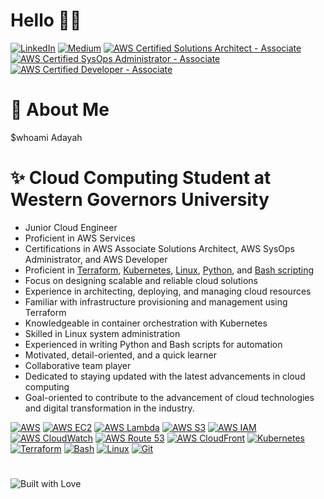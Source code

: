 # Hello 👋🏽 
[![LinkedIn](https://img.shields.io/badge/LinkedIn-0077B5?style=for-the-badge&logo=linkedin&logoColor=white)](https://www.linkedin.com/in/tonya-jackson-adayah-cloud-engineer/)   [![Medium](https://img.shields.io/badge/Medium-12100E?style=for-the-badge&logo=medium&logoColor=white)](https://medium.com/@adayahasha)
[![AWS Certified Solutions Architect - Associate](https://img.shields.io/badge/AWS%20Certified-Solutions%20Architect%20Associate-orange?style=for-the-badge&logo=amazon-aws&logoColor=white)](https://aws.amazon.com/certification/certified-solutions-architect-associate/)
[![AWS Certified SysOps Administrator - Associate](https://img.shields.io/badge/AWS%20Certified-SysOps%20Administrator%20Associate-yellow?style=for-the-badge&logo=amazon-aws&logoColor=white)](https://aws.amazon.com/certification/certified-sysops-admin-associate/)
[![AWS Certified Developer - Associate](https://img.shields.io/badge/AWS%20Certified-Developer%20Associate-blue?style=for-the-badge&logo=amazon-aws&logoColor=white)](https://aws.amazon.com/certification/certified-developer-associate/)



# 🌹 About Me 
$whoami   Adayah

# ✨ Cloud Computing Student at Western Governors University
- Junior Cloud Engineer
- Proficient in AWS Services
- Certifications in AWS Associate Solutions Architect, AWS SysOps Administrator, and AWS Developer
- Proficient in [Terraform](https://github.com/adayahasha/AWS-Terraform-Project), [Kubernetes](https://github.com/adayahasha/yaml-kubernetes), [Linux](https://github.com/adayahasha/shell-scripting-demos), [Python](https://github.com/adayahasha/ccp_quiz_project), and [Bash scripting](https://github.com/adayahasha/shell-scripting-demos)
- Focus on designing scalable and reliable cloud solutions
- Experience in architecting, deploying, and managing cloud resources
- Familiar with infrastructure provisioning and management using Terraform
- Knowledgeable in container orchestration with Kubernetes
- Skilled in Linux system administration
- Experienced in writing Python and Bash scripts for automation
- Motivated, detail-oriented, and a quick learner
- Collaborative team player
- Dedicated to staying updated with the latest advancements in cloud computing
- Goal-oriented to contribute to the advancement of cloud technologies and digital transformation in the industry.

[![AWS](https://img.shields.io/badge/-AWS-FF9900?style=for-the-badge&logo=amazon-aws&logoColor=white)](https://aws.amazon.com/)
[![AWS EC2](https://img.shields.io/badge/-AWS%20EC2-232F3E?style=for-the-badge&logo=amazon-aws&logoColor=white)](https://aws.amazon.com/ec2/)
[![AWS Lambda](https://img.shields.io/badge/-AWS%20Lambda-FF9900?style=for-the-badge&logo=amazon-aws&logoColor=white)](https://aws.amazon.com/lambda/)
[![AWS S3](https://img.shields.io/badge/-AWS%20S3-569A31?style=for-the-badge&logo=amazon-s3&logoColor=white)](https://aws.amazon.com/s3/)
[![AWS IAM](https://img.shields.io/badge/-AWS%20IAM-FF9900?style=for-the-badge&logo=amazon-aws&logoColor=white)](https://aws.amazon.com/iam/)
[![AWS CloudWatch](https://img.shields.io/badge/-AWS%20CloudWatch-232F3E?style=for-the-badge&logo=amazon-aws&logoColor=white)](https://aws.amazon.com/cloudwatch/)
[![AWS Route 53](https://img.shields.io/badge/-AWS%20Route%2053-232F3E?style=for-the-badge&logo=amazon-aws&logoColor=white)](https://aws.amazon.com/route53/)
[![AWS CloudFront](https://img.shields.io/badge/-AWS%20CloudFront-FF9900?style=for-the-badge&logo=amazon-aws&logoColor=white)](https://aws.amazon.com/cloudfront/)
[![Kubernetes](https://img.shields.io/badge/-Kubernetes-326CE5?style=for-the-badge&logo=kubernetes&logoColor=white)](https://kubernetes.io/)
[![Terraform](https://img.shields.io/badge/-Terraform-623CE4?style=for-the-badge&logo=terraform&logoColor=white)](https://www.terraform.io/)
[![Bash](https://img.shields.io/badge/-Bash-4EAA25?style=for-the-badge&logo=gnu-bash&logoColor=white)](https://www.gnu.org/software/bash/)
[![Linux](https://img.shields.io/badge/-Linux-FCC624?style=for-the-badge&logo=linux&logoColor=white)](https://www.linux.org/)
[![Git](https://img.shields.io/badge/-Git-F05032?style=for-the-badge&logo=git&logoColor=white)](https://git-scm.com/)

#
#


![Built with Love](http://ForTheBadge.com/images/badges/built-with-love.svg)

